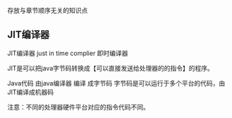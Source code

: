 存放与章节顺序无关的知识点
## JIT编译器

JIT编译器 just in time complier 即时编译器

JIT是可以把java字节码转换成【可以直接发送给处理器的的指令】的程序。

Java代码 由java编译器 编译 成字节码 字节码是可以运行于多个平台的代码，由JIT编译成机器码

注意：不同的处理器硬件平台对应的指令代码不同。

